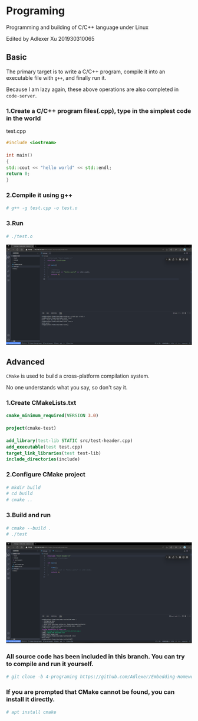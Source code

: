 # Programing

Programming and building of C/C++ language under Linux

Edited by Adlexer Xu 201930310065

## Basic

The primary target is to write a C/C++ program, compile it into an executable file with `g++`, and finally run it.

Because I am lazy again, these above operations are also completed in `code-server`.

### 1.Create a C/C++ program files(.cpp), type in the simplest code in the world

test.cpp

```c++
#include <iostream>

int main()
{
std::cout << "hello world" << std::endl;
return 0;
}
```

### 2.Compile it using g++

```bash
# g++ -g test.cpp -o test.o
```

### 3.Run

```bash
# ./test.o
```

![4-1-1](img/4-1-1.png)

## Advanced

`CMake` is used to build a cross-platform compilation system.

No one understands what you say, so don't say it.

### 1.Create CMakeLists.txt

```cmake
cmake_minimum_required(VERSION 3.0)

project(cmake-test)

add_library(test-lib STATIC src/test-header.cpp) 
add_executable(test test.cpp)
target_link_libraries(test test-lib)
include_directories(include)
```

### 2.Configure CMake project

```bash
# mkdir build
# cd build
# cmake ..
```

### 3.Build and run

```bash
# cmake --build .
# ./test
```

![4-2-1](img/4-2-1.png)

### **All source code has been included in this branch. You can try to compile and run it yourself.**

```bash
# git clone -b 4-programing https://github.com/Adlexer/Embedding-Homework
```

### If you are prompted that CMake cannot be found, you can install it directly.

```bash
# apt install cmake
```

